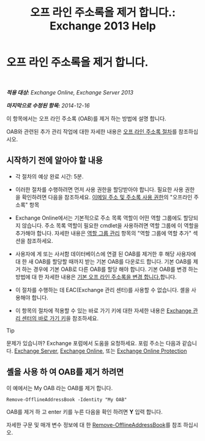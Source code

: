 ﻿---
title: '오프 라인 주소록을 제거 합니다.: Exchange 2013 Help'
TOCTitle: 오프 라인 주소록을 제거 합니다.
ms:assetid: d69f1e8a-b3cb-4739-90cd-85ea450d06f3
ms:mtpsurl: https://technet.microsoft.com/ko-kr/library/Bb124744(v=EXCHG.150)
ms:contentKeyID: 50484243
ms.date: 05/22/2018
mtps_version: v=EXCHG.150
ms.translationtype: MT
---

# 오프 라인 주소록을 제거 합니다.

 

_**적용 대상:** Exchange Online, Exchange Server 2013_

_**마지막으로 수정된 항목:** 2014-12-16_

이 항목에서는 오프 라인 주소록 (OAB)를 제거 하는 방법에 설명 합니다.

OAB와 관련된 추가 관리 작업에 대한 자세한 내용은 [오프 라인 주소록 절차](https://docs.microsoft.com/ko-kr/exchange/address-books/offline-address-books/offline-address-book-procedures)를 참조하십시오.

## 시작하기 전에 알아야 할 내용

  - 각 절차의 예상 완료 시간: 5분.

  - 이러한 절차를 수행하려면 먼저 사용 권한을 할당받아야 합니다. 필요한 사용 권한을 확인하려면 다음을 참조하세요. [이메일 주소 및 주소록 사용 권한](email-address-and-address-book-permissions-exchange-2013-help.md)의 "오프라인 주소록" 항목

  - Exchange Online에서는 기본적으로 주소 목록 역할이 어떤 역할 그룹에도 할당되지 않습니다. 주소 목록 역할이 필요한 cmdlet을 사용하려면 역할 그룹에 이 역할을 추가해야 합니다. 자세한 내용은 [역할 그룹 관리](manage-role-groups-exchange-2013-help.md) 항목의 "역할 그룹에 역할 추가" 섹션을 참조하세요.

  - 사용자에 게 또는 사서함 데이터베이스에 연결 된 OAB를 제거한 후 해당 사용자에 대 한 새 OAB를 할당할 때까지 받는 기본 OAB를 다운로드 합니다. 기본 OAB를 제거 하는 경우에 기본 OAB로 다른 OAB를 할당 해야 합니다. 기본 OAB를 변경 하는 방법에 대 한 자세한 내용은 [기본 오프 라인 주소록을 변경 합니다.](https://docs.microsoft.com/ko-kr/exchange/address-books/offline-address-books/change-default-offline-address-book)합니다.

  - 이 절차를 수행하는 데 EAC(Exchange 관리 센터)를 사용할 수 없습니다. 셸을 사용해야 합니다.

  - 이 항목의 절차에 적용할 수 있는 바로 가기 키에 대한 자세한 내용은 [Exchange 관리 센터의 바로 가기 키](keyboard-shortcuts-in-the-exchange-admin-center-exchange-online-protection-help.md)을 참조하세요.


> [!TIP]
> 문제가 있습니까? Exchange 포럼에서 도움을 요청하세요. 포럼 주소는 다음과 같습니다. <A href="https://go.microsoft.com/fwlink/p/?linkid=60612">Exchange Server</A>, <A href="https://go.microsoft.com/fwlink/p/?linkid=267542">Exchange Online</A>, 또는 <A href="https://go.microsoft.com/fwlink/p/?linkid=285351">Exchange Online Protection</A>



## 셸을 사용 하 여 OAB를 제거 하려면

이 예에서는 My OAB 라는 OAB를 제거 합니다.

    Remove-OfflineAddressBook -Identity "My OAB"

OAB를 제거 하 고 enter 키를 누른 다음을 확인 하려면 **Y** 입력 합니다.

자세한 구문 및 매개 변수 정보에 대 한 [Remove-OfflineAddressBook](https://technet.microsoft.com/ko-kr/library/bb123594\(v=exchg.150\))를 참조 하십시오.

